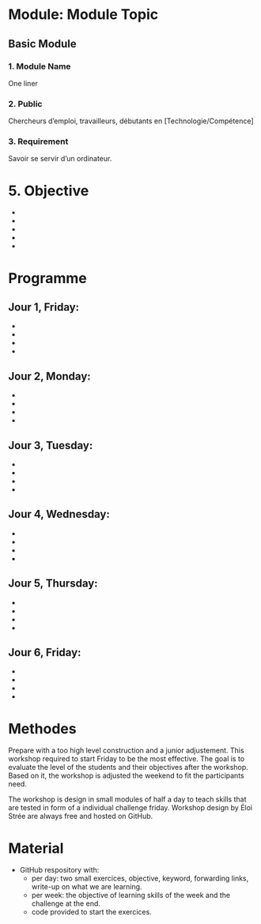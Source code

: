 # Module:  Module Topic

## Basic Module

### 1. Module Name
One liner

### 2. Public
Chercheurs d’emploi, travailleurs, débutants en [Technologie/Compétence]
### 3. Requirement
Savoir se servir d’un ordinateur.

# 5. Objective
-
-
-
-
-


# Programme 
## Jour 1, Friday:
-
-
-
-

## Jour 2, Monday:
-
-
-
-

## Jour 3, Tuesday:
-
-
-
-

## Jour 4, Wednesday:
-
-
-
-
## Jour 5, Thursday:
-
-
-
-
## Jour 6, Friday:
-
-
-
-


# Methodes

Prepare with a too high level construction and a junior adjustement.
This workshop required to start Friday to be the most effective.
The goal is to evaluate the level of the students and their objectives after the workshop.
Based on it, the workshop is adjusted the weekend to fit the participants need.

The workshop is design in small modules of half a day to teach skills that are tested in form of a individual challenge friday.
Workshop design by Éloi Strée are always free and hosted on GitHub.


# Material

- GitHub respository with:
  - per day: two small exercices, objective, keyword, forwarding links, write-up on what we are learning.
  - per week: the objective of learning skills of the week and the challenge at the end.
  - code provided to start the exercices.  

